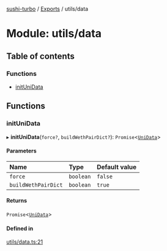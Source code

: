 [sushi-turbo](../README.md) / [Exports](../modules.md) / utils/data

# Module: utils/data

## Table of contents

### Functions

- [initUniData](utils_data.md#initunidata)

## Functions

### initUniData

▸ **initUniData**(`force?`, `buildWethPairDict?`): `Promise`<[`UniData`](../interfaces/utils_types.UniData.md)\>

#### Parameters

| Name | Type | Default value |
| :------ | :------ | :------ |
| `force` | `boolean` | `false` |
| `buildWethPairDict` | `boolean` | `true` |

#### Returns

`Promise`<[`UniData`](../interfaces/utils_types.UniData.md)\>

#### Defined in

[utils/data.ts:21](https://github.com/manifoldfinance/briarpatch/blob/45b8f98/src/utils/data.ts#L21)
